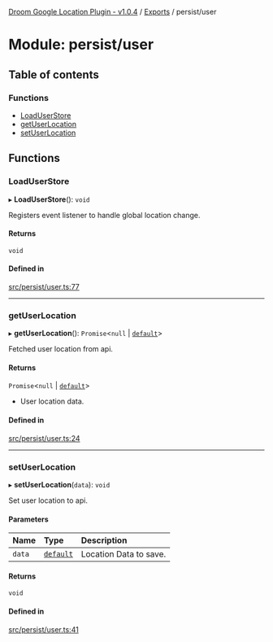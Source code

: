 [Droom Google Location Plugin - v1.0.4](../README.md) / [Exports](../modules.md) / persist/user

# Module: persist/user

## Table of contents

### Functions

- [LoadUserStore](persist_user.md#loaduserstore)
- [getUserLocation](persist_user.md#getuserlocation)
- [setUserLocation](persist_user.md#setuserlocation)

## Functions

### LoadUserStore

▸ **LoadUserStore**(): `void`

Registers event listener to handle global location change.

#### Returns

`void`

#### Defined in

[src/persist/user.ts:77](https://github.com/hitendrarao/location/blob/90b33a2/src/persist/user.ts#L77)

___

### getUserLocation

▸ **getUserLocation**(): `Promise`<``null`` \| [`default`](../interfaces/interface_placedata.default.md)\>

Fetched user location from api.

#### Returns

`Promise`<``null`` \| [`default`](../interfaces/interface_placedata.default.md)\>

- User location data.

#### Defined in

[src/persist/user.ts:24](https://github.com/hitendrarao/location/blob/90b33a2/src/persist/user.ts#L24)

___

### setUserLocation

▸ **setUserLocation**(`data`): `void`

Set user location to api.

#### Parameters

| Name | Type | Description |
| :------ | :------ | :------ |
| `data` | [`default`](../interfaces/interface_placedata.default.md) | Location Data to save. |

#### Returns

`void`

#### Defined in

[src/persist/user.ts:41](https://github.com/hitendrarao/location/blob/90b33a2/src/persist/user.ts#L41)

